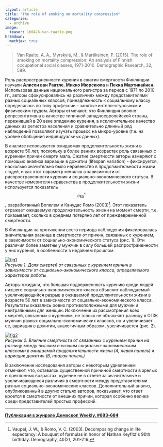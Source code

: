 ```yaml
---
layout: article
title: "The role of smoking on mortality compression"
categories: 
  - archive
image:
  teaser: 160426-van-raatle.png
kramdown:
  mathjax: true
---
```


> Van Raalte, A. A., Myrskylä, M., & Martikainen, P. (2015). The role of smoking on mortality compression: An analysis of Finnish occupational social classes, 1971-2010. Demographic Research, 32, 589.

Роль распространенности курения в сжатии смертности Финляндии изучали **Алисон ван Раатле**, **Микко Мюрскюла** и **Пекка Мартикайнен**. Использовав данные национального регистра за период с 1971 по 2010 гг., авторы сфокусировались на различиях между представителями разных социальных классов; принадлежность к социальному классу определялась по типу профессии - занятые интеллектуальным и физическим трудом. Авторы отмечают, что Финляндия вполне репрезентативна в качестве типичной западноевропейской страны, пережившей в 20 веке эпидемию курения, а исключительное качество данных из регистра населения и сравнительно длинный ряд наблюдений позволяют изучать процесс на микро-уровне (т.е. на уровне обобщения индивидуальных данных).

В анализе используется ожидаемая продолжительность жизни в возрасте 50 лет, поскольку в более ранних возрастах роль связанных с курением причин смерти мала. Сжатие смертности авторы измеряют с помощью анализа вариации в дожитии (lifespan variation) - фиксируется, насколько значительно было неравенство в продолжительности жизни людей, и как этот параметр менялся в зависимости от распространенности курения и социально-экономического статуса. В качестве измерителя неравенства в продолжительности жизни используется показатель $$\begin{equation}e_{50}^{\dagger}\end{equation}$$, разработанный Вопелем и Канудас Ромо (2003)[^1]. Этот показатель отражает ожидаемую продолжительность жизни на момент смерти, т.е. показывает, сколько в среднем потеряно лет от преждевременной смертности.

В Финляндии на протяжении всего периода наблюдения фиксировалась значительная разница в смертности от причин, связанных с курением, в зависимости от социально-экономического статуса (рис. 1). Эти различия более заметны у мужчин в силу большей распространенности у них курения, в особенности в недавнем прошлом.

[![fig1][f1]][f1]  
*Рисунок 1. Доля смертей от связанных с курением причин в зависимости от социально-экономического класса, определяемого характеров работы*

Авторы ожидали, что большая подверженность курению среди людей низшего социально-экономического класса объяснит наблюдаемый увеличивающийся разрыв в ожидаемой продолжительности жизни в возрасте 50 лет в зависимости от социально-экономического класса. Результаты оказались ровно противоположными для мужчин и нейтральными для женщин. Исключение из рассмотрения всех смертей, связанных с курением, не только не объясняет разницу в ОПЖ мужчин разных социально-экономических классов, но и увеличивает ее, вариация в дожитии, аналогичным образом, увеличивается (рис. 2).

[![fig2][f2]][f2]  
*Рисунок 2. Влияние смертности от связанных с курением причин на разницу между высшим и низшим социально-экономическим классами в ожидаемой продолжительности жизни (А, левая панель) и вариации дожития (В, правая панель)*

В заключение исследования авторы с некоторым удивлением отмечают, что, оставаясь существенной причиной смертности в зрелых и преклонных возрастах, курение не в ответе за значительные и увеличивающиеся различия в смертности между представителями разных социально-экономических классов. Дополнительный анализ, опубликованный в других статьях авторов, показывает, что ответ кроется в смертности от внешних причин, которая особенно велика среди представителей простых профессий.


[f1]: /dem-digest/images/2016/683-fig-07.png
[f2]: /dem-digest/images/2016/683-fig-08.png

[^1]: Vaupel, J. W., & Romo, V. C. (2003). Decomposing change in life expectancy: A bouquet of formulas in honor of Nathan Keyfitz's 90th birthday. Demography, 40(2), 201-216.


***
**[Публикация в жунрале Демоскоп Weekly, #683-684](http://demoscope.ru/weekly/2016/0683/digest03.php)**